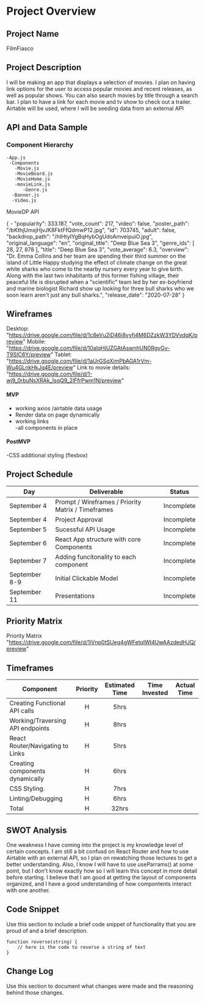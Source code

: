 
# Project Overview

## Project Name

FilmFiasco

## Project Description

I will be making an app that displays a selection of movies. I plan on having link options for the user to access popular movies and recent releases, as well as popular shows. You can also search movies by title through a search bar. I plan to have a link for each movie and tv show to check out a trailer. Airtable will be used, where I will be seeding data from an external API 
## API and Data Sample

### Component Hierarchy

 
   
    -App.js
     -Components
       -Movie.js
       -MovieBoard.js
       -MovieHome.js
       -movieLink.js
          -Genre.js
	  -Banner.js
	  -Video.js
      



MovieDP API


   {
           - 
	   "popularity": 333.187,
            "vote_count": 217,
            "video": false,
            "poster_path": "/bKthjUmxjHjvJK8FktFfQdmwP12.jpg",
            "id": 703745,
            "adult": false,
            "backdrop_path": "/hIHtyIYgBqHybOgUdoAmveipuiO.jpg",
            "original_language": "en",
            "original_title": "Deep Blue Sea 3",
            "genre_ids": [
                28,
                27,
                878
            ],
            "title": "Deep Blue Sea 3",
            "vote_average": 6.3,
            "overview": "Dr. Emma Collins and her team are spending their third summer on the island of Little Happy studying the effect of climate change on the great white sharks who come to the nearby nursery every year to give birth. Along with the last two inhabitants of this former fishing village, their peaceful life is disrupted when a \"scientific\" team led by her ex-boyfriend and marine biologist Richard show up looking for three bull sharks who we soon learn aren't just any bull sharks.",
            "release_date": "2020-07-28"
        }
           
   ## Wireframes


Desktop: "https://drive.google.com/file/d/1c8eVu2iD46i8vyfi4M6DZzkW3YDVvdqK/preview"
Mobile: "https://drive.google.com/file/d/10alqHiUZGAtAswnhUN0RgvGy-T9SIC6Y/preview" 
Tablet: "https://drive.google.com/file/d/1aUrGSqXimPbAGA1rVm-Wu4GLnkHkJq4E/preview" 
Link to movie details:  "https://drive.google.com/file/d/1-wj9_0rbuNsXRAk_IsqQ9_2lFfrPwm1N/preview" 


#### MVP 

- working axios /airtable data usage
- Render data on page dynamically
- working links  
-all components in place

#### PostMVP  

-CSS additional styling (flexbox)

## Project Schedule


   
|  Day        |                    Deliverable                     |  Status
|------------ |--------------------------------------------------- | ----------|
|September 4  | Prompt / Wireframes / Priority Matrix / Timeframes | Incomplete
|September 4  | Project Approval                                   | Incomplete
|September 5  | Sucessful API Usage                                | Incomplete
|September 6  | React App structure with core Components           | Incomplete
|September 7  | Adding funcitonality to each component             | Incomplete
|September 8-9| Initial Clickable Model                            | Incomplete
|September 11 | Presentations                                      | Incomplete

## Priority Matrix


Priority Matrix "https://drive.google.com/file/d/1iVnp0tSUeg4gWFetqIWI4UwAAzdedHJQ/preview" 




## Timeframes



| Component                        | Priority | Estimated Time  | Time Invested | Actual Time |
| -------------------------------- | :---:    |  :------------:   | :--------:  | :---------: |
| Creating Functional API calls    | H        |       5hrs        |             |             |
| Working/Traversing API endpoints | H        |       8hrs        |             |             |
| React Router/Navigating to Links | H        |       5hrs        |             |             |
| Creating components dynamically  | H        |       6hrs        |             |             |
| CSS Styling.                     | H        |       7hrs        |             |             |
| Linting/Debugging                | H        |       6hrs        |             |             |
| Total                            | H        |       32hrs       |             |             |



## SWOT Analysis
One weakness I have coming into the project is my knowledge level of certain concepts. I am still a bit confusd on React Router and how to use Airtable with an external API, so I plan on rewatching those lectures to get a better understanding. Also, I know I will have to use useParrams() at some point, but I don't know exactly how so I will learn this concept in more detail before starting. I believe that I am good at getting the layout of components organized, and I have a good understanding of how compontents interact with one another.


## Code Snippet

Use this section to include a brief code snippet of functionality that you are proud of and a brief description.  

```
function reverse(string) {
	// here is the code to reverse a string of text
}
```

## Change Log
 Use this section to document what changes were made and the reasoning behind those changes.  

